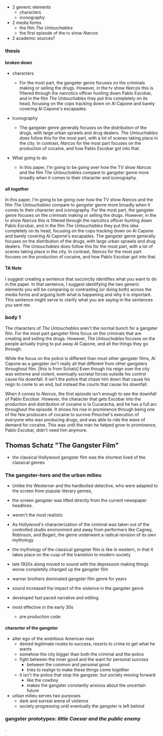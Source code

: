 - 2 generic elements
  - characters
  - iconography
- 2 media forms
  - the film *The Untouchables*
  - the first episode of the tv show *Narcos*
- 2 academic sources?

### thesis

#### broken down
- characters
  - For the most part, the gangster genre focuses on the criminals making or selling the drugs. However, in the tv show *Narcos* this is filtered through the narcotics officer hunting down Pablo Escobar, and in the film *The Untouchables* they put this completely on its head, focusing on the cops tracking down on Al Capone and barely covering Al Capone's escapades.

- Iconography
  - The gangster genre generally focuses on the distribution of the drugs, with large urban sprawls and drug dealers. *The Untouchables* does follow this for the most part, with a lot of scenes taking place in the city. In contrast, *Narcos* for the most part focuses on the production of cocaine, and how Pablo Escobar got into that.

- What going to do
  - In this paper, I'm going to be going over how the TV show *Narcos* and the film *The Untouchables* compare to gangster genre more broadly when it comes to their character and iconography.

#### all together
In this paper, I'm going to be going over how the TV show *Narcos* and the film *The Untouchables* compare to gangster genre more broadly when it comes to their character and iconography. For the most part, the gangster genre focuses on the criminals making or selling the drugs. However, in the tv show *Narcos* this is filtered through the narcotics officer hunting down Pablo Escobar, and in the film *The Untouchables* they put this idea completely on its head, focusing on the cops tracking down on Al Capone and barely covering Al Capone's escapades. The gangster genre generally focuses on the distribution of the drugs, with large urban sprawls and drug dealers. *The Untouchables* does follow this for the most part, with a lot of scenes taking place in the city. In contrast, *Narcos* for the most part focuses on the production of cocaine, and how Pablo Escobar got into that.

#### TA Note
I suggest creating a sentence that succinctly identifies what you want to
do in the paper. In that sentence, I suggest identifying the two generic
elements you will be comparing or contrasting (or doing both) across the
media forms and arguing both what is happening and why it is important.
This sentence might serve to clarify what you are saying in the sentences
you sent me.

### body 1
The characters of *The Untouchables* aren't the normal bunch for a gangster film. For the most part gangster films focus on the criminals that are creating and selling the drugs. However, *The Untouchables* focuses on the people actually trying to put away Al Capone, and all the things they go through.

While the focus on the police is different than most other gangster films, Al Capone as a gangster isn't really all that different from other gangsters throughout film. [this is from Schatz] Even though his reign over the city <!-- put the city in --> was extreme and violent, eventually societal forces outside his control cause his downfall. It isn't the police that chase him down that cause his reign to come to an end, but instead the courts that cause his downfall.

When it comes to *Narcos*, the first episode isn't enough to see the downfall of Pablo Escobar. However, the character that gets Escobar into the production and distribution of cocaine is <!-- check for how they call him--> la Cucaracha, and he has a full arc throughout the episode. It shows his rise in prominence through being one of the few producers of cocaine to survive Pinochet's execution of everyone who was producing drugs, and was able to ride the wave of demand for cocaine. This was until the man he helped grow to prominence, Pablo Escobar, didn't need him anymore. 





## Thomas Schatz "The Gangster Film"
- the classical Hollywood gangster film was the shortest lived of the classical genres

### The gangster-hero and the urban milieu
- Unlike the Westerner and the hardboiled detective, who were adapted to the screen from popular literary genres,
- the screen gangster was lifted directly from the current newspaper headlines.
- weren't the most realistic
- As Hollywood's characterization of the criminal was taken out of the controlled studio environment and away from performers like Cagney, Robinson, and Bogart, the genre underwent a radical revision of its own mythology
- the mythology of the classical gangster film is like in western, in that it takes place on the cusp of the transition to modern society

- late 1920s along moved to sound with the depression making things worse completely changed up the gangster film
- warner brothers dominated gangster film genre for years
- sound increased the impact of the violence in the gangster genre
- developed fast paced narrative and editing
- most effective in the early 30s
  - pre production code


#### character of the gangster
- alter ego of the ambitious American man
  - denied legitimate routes to success, resorts to crime to get what he wants
  - somehow the city bigger than both the criminal and the police
  - fight between the inner good and the want for personal success
    - between the common and personal good
    - tries to realign to make these things come together
  - it isn't the police that stop the gangster, but society moving forward
    - like the cowboy
    - makes the gangster constantly anxious about the uncertain future
- urban milieu serves two purposes
  - dark and surreal arena of violence
  - society progressing until eventually the gangster is left behind

### gangster prototypes: *little Caesar and the public enemy*











.
